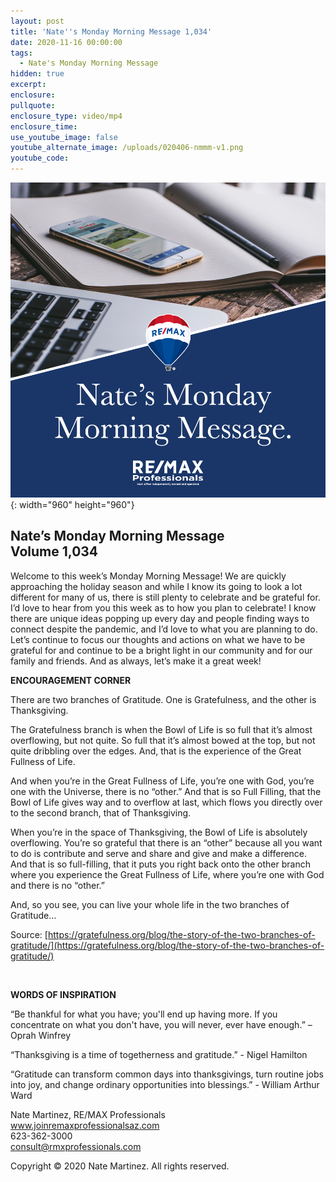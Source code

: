 ```yaml
---
layout: post
title: 'Nate''s Monday Morning Message 1,034'
date: 2020-11-16 00:00:00
tags:
  - Nate's Monday Morning Message
hidden: true
excerpt:
enclosure:
pullquote:
enclosure_type: video/mp4
enclosure_time:
use_youtube_image: false
youtube_alternate_image: /uploads/020406-nmmm-v1.png
youtube_code:
---
```


![](/uploads/020406-nmmm-v1.png){: width="960" height="960"}

## **Nate’s Monday Morning Message<br>Volume 1,034**

Welcome to this week’s Monday Morning Message\! We are quickly approaching the holiday season and while I know its going to look a lot different for many of us, there is still plenty to celebrate and be grateful for. I’d love to hear from you this week as to how you plan to celebrate\! I know there are unique ideas popping up every day and people finding ways to connect despite the pandemic, and I’d love to what you are planning to do. Let’s continue to focus our thoughts and actions on what we have to be grateful for and continue to be a bright light in our community and for our family and friends. And as always, let’s make it a great week\!

**ENCOURAGEMENT CORNER**

There are two branches of Gratitude. One is Gratefulness, and the other is Thanksgiving.

The Gratefulness branch is when the Bowl of Life is so full that it’s almost overflowing, but not quite. So full that it’s almost bowed at the top, but not quite dribbling over the edges. And, that is the experience of the Great Fullness of Life.

And when you’re in the Great Fullness of Life, you’re one with God, you’re one with the Universe, there is no “other.” And that is so Full Filling, that the Bowl of Life gives way and to overflow at last, which flows you directly over to the second branch, that of Thanksgiving.

When you’re in the space of Thanksgiving, the Bowl of Life is absolutely overflowing. You’re so grateful that there is an “other” because all you want to do is contribute and serve and share and give and make a difference. And that is so full-filling, that it puts you right back onto the other branch where you experience the Great Fullness of Life, where you’re one with God and there is no “other.”

And, so you see, you can live your whole life in the two branches of Gratitude…

Source: [https://gratefulness.org/blog/the-story-of-the-two-branches-of-gratitude/](https://gratefulness.org/blog/the-story-of-the-two-branches-of-gratitude/)

&nbsp;

**WORDS OF INSPIRATION**

“Be thankful for what you have; you'll end up having more. If you concentrate on what you don't have, you will never, ever have enough.” – Oprah Winfrey

“Thanksgiving is a time of togetherness and gratitude.” - Nigel Hamilton

“Gratitude can transform common days into thanksgivings, turn routine jobs into joy, and change ordinary opportunities into blessings.” - William Arthur Ward

Nate Martinez, RE/MAX Professionals<br>www.joinremaxprofessionalsaz.com<br>623-362-3000<br>consult@rmxprofessionals.com

Copyright &copy; 2020 Nate Martinez. All rights reserved.